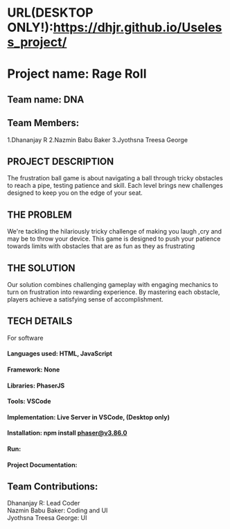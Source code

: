 # URL(DESKTOP ONLY!):https://dhjr.github.io/Useless_project/

# Project name: Rage Roll
## Team name: DNA 

## Team Members: 
1.Dhananjay R 
2.Nazmin Babu Baker 
3.Jyothsna Treesa George 

## PROJECT DESCRIPTION 
The frustration ball game is about navigating a ball through tricky obstacles to reach a pipe, testing patience and skill. Each level brings new challenges designed to keep you on the edge of your seat.

## THE PROBLEM 
We're tackling the hilariously tricky challenge of making you laugh ,cry and may be to throw your device. This game is designed to push your patience towards limits with obstacles that are as fun as they as frustrating

## THE SOLUTION 
Our solution combines challenging gameplay with engaging mechanics to turn on frustration into rewarding experience. By mastering each obstacle, players achieve a satisfying sense of accomplishment.

## TECH DETAILS

For software
#### Languages used: HTML, JavaScript
#### Framework: None
#### Libraries: PhaserJS
#### Tools: VSCode

#### Implementation: Live Server in VSCode, (Desktop only)

#### Installation: npm install phaser@v3.86.0

#### Run:

#### Project Documentation:

## Team Contributions: 
Dhananjay R: Lead Coder \
Nazmin Babu Baker: Coding and UI \
Jyothsna Treesa George: UI
